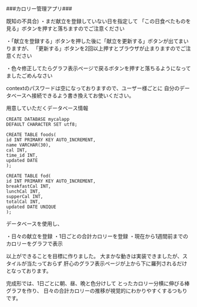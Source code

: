 ###カロリー管理アプリ### 

既知の不具合) 
・まだ献立を登録していない日を指定して 
「この日食べたものを見る」ボタンを押すと落ちますのでご注意ください 

・「献立を登録する」ボタンを押した後に「献立を更新する」ボタンが出てまいりますが、 
「更新する」ボタンを2回以上押すとブラウザが止まりますのでご注意ください 

・色々修正してたらグラフ表示ページで戻るボタンを押すと落ちるようになってましたごめんなさい 

contextのパスワードは空になっておりますので、ユーザー様ごとに
自分のデータベースへ接続できるよう書き換えてお使いください。

用意していただくデータベース情報
```
CREATE DATABASE mycalapp
DEFAULT CHARACTER SET utf8;
```
```
CREATE TABLE foods(
id INT PRIMARY KEY AUTO_INCREMENT,
name VARCHAR(30),
cal INT,
time_id INT,
updated DATE
);
```
```
CREATE TABLE fod(
id INT PRIMARY KEY AUTO_INCREMENT,
breakfastCal INT,
lunchCal INT,
supperCal INT,
totalCal INT,
updated DATE UNIQUE
);
```

データベースを使用し、 

・日々の献立を登録 
・1日ごとの合計カロリーを登録 
・現在から1週間前までのカロリーをグラフで表示 

以上ができることを目標に作りました。 
大まかな動きは実装できましたが、スタイルが当たっておらず 
肝心のグラフ表示ページが上から下に羅列されるだけとなっております。 

完成形では、1日ごとに朝、昼、晩と色分けして 
とったカロリー分横に伸びる棒グラフを作り、 
日々の合計カロリーの推移が視覚的にわかりやすくするつもりです。 
